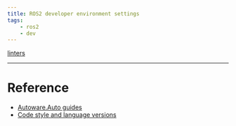 ```yaml
---
title: ROS2 developer environment settings
tags:
    - ros2
    - dev
---
```


[linters](linters/index.md)

---

# Reference
- [Autoware.Auto guides](https://autowarefoundation.gitlab.io/autoware.auto/AutowareAuto/contributors-guide.html)
- [Code style and language versions](https://docs.ros.org/en/humble/The-ROS2-Project/Contributing/Code-Style-Language-Versions.html)
